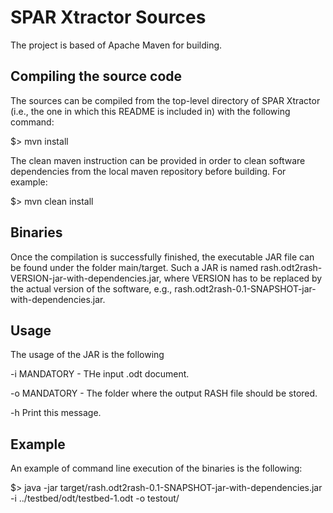 # SPAR Xtractor Sources

The project is based of Apache Maven for building.

## Compiling the source code
The sources can be compiled from the top-level directory of SPAR Xtractor (i.e., the one in which this README is included in) with the following command:

$> mvn install

The clean maven instruction can be provided in order to clean software dependencies from the local maven repository before building. For example:

$> mvn clean install

## Binaries

Once the compilation is successfully finished, the executable JAR file can be found under the folder main/target.
Such a JAR is named rash.odt2rash-VERSION-jar-with-dependencies.jar, where VERSION has to be replaced by the actual version of the software, e.g., rash.odt2rash-0.1-SNAPSHOT-jar-with-dependencies.jar.


## Usage
The usage of the JAR is the following

 -i  <file>		MANDATORY - THe input .odt document.

 -o  <folder>	MANDATORY - The folder where the output RASH file should be stored.

 -h  			Print this message.

## Example

An example of command line execution of the binaries is the following:

$> java -jar target/rash.odt2rash-0.1-SNAPSHOT-jar-with-dependencies.jar -i ../testbed/odt/testbed-1.odt -o testout/